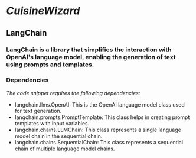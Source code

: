 # *CuisineWizard*

## LangChain
### LangChain is a library that simplifies the interaction with OpenAI's language model, enabling the generation of text using prompts and templates.

### Dependencies
*The code snippet requires the following dependencies:*

- langchain.llms.OpenAI: This is the OpenAI language model class used for text generation.
- langchain.prompts.PromptTemplate: This class helps in creating prompt templates with input variables.
- langchain.chains.LLMChain: This class represents a single language model chain in the sequential chain.
- langchain.chains.SequentialChain: This class represents a sequential chain of multiple language model chains.
